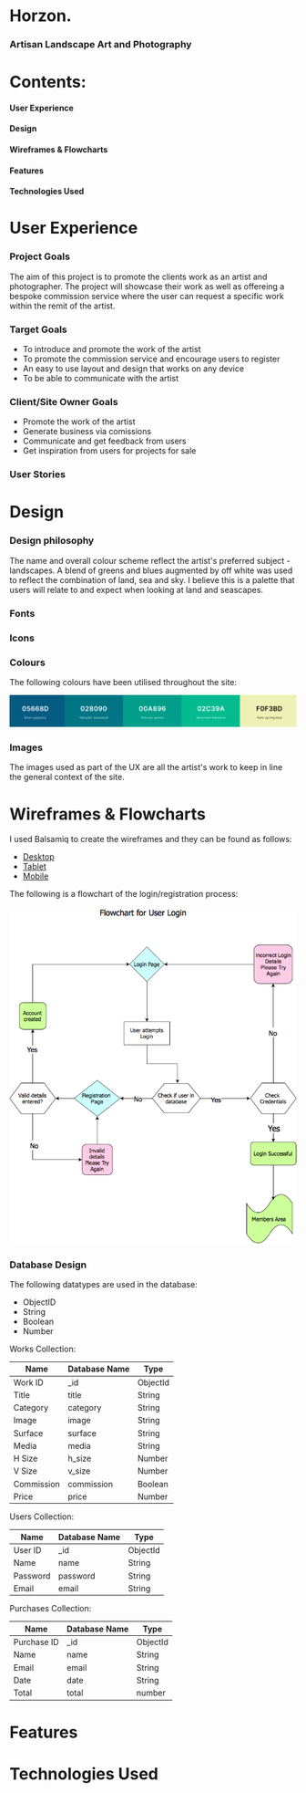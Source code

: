 # Horzon.        
### Artisan Landscape Art and Photography

# Contents:
#### User Experience
#### Design
#### Wireframes & Flowcharts
#### Features
#### Technologies Used


# User Experience

### Project Goals

The aim of this project is to promote the clients work as an artist and photographer. The project will showcase their work as well as offereing a bespoke commission service where the user can 
request a specific work within the remit of the artist.

### Target Goals

* To introduce and promote the work of the artist
* To promote the commission service and encourage users to register
* An easy to use layout and design that works on any device
* To be able to communicate with the artist

### Client/Site Owner Goals

* Promote the work of the artist
* Generate business via comissions
* Communicate and get feedback from users
* Get inspiration from users for projects for sale

### User Stories

# Design

### Design philosophy

The name and overall colour scheme reflect the artist's preferred subject - landscapes.  A blend of greens and blues augmented by off white was used to reflect
the combination of land, sea and sky.  I believe this is a palette that users will relate to and expect when looking at land and seascapes.

### Fonts

### Icons

### Colours

The following colours have been utilised throughout the site:

![color scheme](wireframes/colour-scheme.png)

### Images

The images used as part of the UX are all the artist's work to keep in line the general context of the site.

# Wireframes & Flowcharts

I used Balsamiq to create the wireframes and they can be found as follows:

* [Desktop](https://github.com/stiophan0309/horizon-sah/tree/master/wireframes/desktop/)
* [Tablet](https://github.com/stiophan0309/horizon-sah/tree/master/wireframes/tablet/)
* [Mobile](https://github.com/stiophan0309/horizon-sah/tree/master/wireframes/mobile/)



The following is a flowchart of the login/registration process:

![flowchart](wireframes/flowcharts/user-login-flowchart.png)

### Database Design

The following datatypes are used in the database:

* ObjectID
* String
* Boolean
* Number

Works Collection:

Name  | Database Name | Type
----- | ------------- | ----
Work ID | _id | ObjectId
Title   | title | String
Category | category | String
Image | image | String
Surface | surface | String
Media | media | String
H Size  | h_size | Number
V Size | v_size | Number
Commission | commission | Boolean
Price | price | Number

Users Collection:

Name | Database Name | Type
---- | ------------- | ----
User ID | _id | ObjectId
Name | name | String
Password | password | String
Email | email | String

Purchases Collection:

Name | Database Name | Type
---- | ------------- | ----
Purchase ID | _id | ObjectId
Name | name | String
Email | email | String
Date | date | String
Total | total | number






# Features

# Technologies Used

